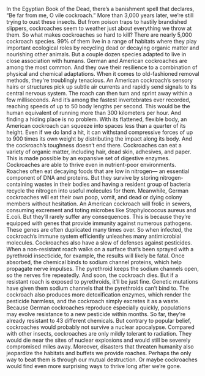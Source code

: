 In the Egyptian Book of the Dead, there’s a banishment spell that declares, “Be far from me,  O vile cockroach.” More than 3,000 years later,  we’re still trying to oust these insects. But from poison traps  to hastily brandished slippers, cockroaches seem to weather  just about everything we throw at them. So what makes cockroaches so hard to kill? There are nearly 5,000 cockroach species. 99% of them live in a range of habitats where they play important ecological roles by recycling dead or decaying  organic matter and nourishing other animals. But a couple dozen species adapted to live in close association with humans. German and American cockroaches are among the most common. And they owe their resilience to a combination of physical and chemical adaptations. When it comes to old-fashioned  removal methods, they're troublingly tenacious. An American cockroach’s sensory hairs  or structures pick up subtle air currents and rapidly send signals  to its central nervous system. The roach can then turn and sprint away within a few milliseconds. And it’s among the fastest invertebrates ever recorded, reaching speeds of up to 50 body lengths per second. This would be the human equivalent of running more than 300 kilometers per hour. And finding a hiding place is no problem. With its flattened, flexible body, an American cockroach can squeeze into  spaces less than a quarter of its height. Even if we do land a hit,  it can withstand compressive forces of up to 900 times its own weight  by distributing the impact along its body. And the cockroach’s toughness doesn’t end there. Cockroaches can eat a variety  of organic matter, including hair, dead skin,  adhesives, and paper. This is made possible by an expansive set  of digestive enzymes. Cockroaches are able to thrive  even in nutrient-poor environments. Roaches often eat decaying foods that are low in nitrogen— an essential component of DNA and proteins. But they survive by storing  nitrogen-containing wastes in their bodies and having a resident group of bacteria recycle the nitrogen into useful molecules for them. Meanwhile, German cockroaches will eat their own poop, vomit, and dead or dying colony members  without hesitation. An American cockroach will frolic in sewers, consuming excrement and toting microbes like Staphylococcus aureus and E.coli. But they’ll rarely suffer any consequences. This is because they’re equipped  with genes that provide immunity against numerous pathogens. These genes are often duplicated  many times over. So when infected, the cockroach’s  immune system efficiently unleashes many antimicrobial molecules. Cockroaches also have a slew of defenses against pesticides. When a non-resistant roach walks  on a surface that’s been sprayed with a pyrethroid insecticide,  for example, the results will likely be fatal. Once absorbed, the chemical binds to sodium channel proteins, which help propagate nerve impulses. The pyrethroid keeps  the sodium channels open, so the nerves fire repeatedly. And soon, the cockroach dies. But if a resistant roach is exposed  to pyrethroids, it’ll be just fine. Genetic mutations have given them sodium channels that the pyrethroids can’t bind to. The cockroach also produces more detoxification enzymes, which render the pesticide harmless, and the cockroach simply excretes  it as a waste. Because German cockroaches reproduce especially quickly, populations may evolve resistance  to a new pesticide within months. So far, they're already resistant to 43 different chemicals. But contrary to popular belief, cockroaches would probably not survive  a nuclear apocalypse. Compared with other insects, cockroaches are only mildly tolerant to radiation. They would die near the sites of nuclear explosions and would still be severely compromised miles away. Moreover, disasters that threaten humanity also jeopardize the habitats and buffets  we provide roaches. Perhaps the only way to beat them  is through our mutual destruction. Or maybe cockroaches would find  even more surprising ways to thrive long after we’re gone. 